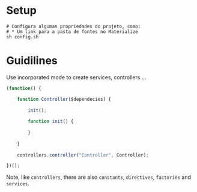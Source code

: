 # Setup

```shell
# Configura algumas propriedades do projeto, como:
# * Um link para a pasta de fontes no Materialize
sh config.sh
```
# Guidilines

Use incorporated mode to create services, controllers ...

```javascript
(function() {

    function Controller($dependecies) {
        
        init();
    
        function init() {
        
        }
    
    }
    
    controllers.controller("Controller", Controller);

})();
```

Note, like ```controllers```, there are also ```constants```, ```directives```, ```factories``` and ```services```.
